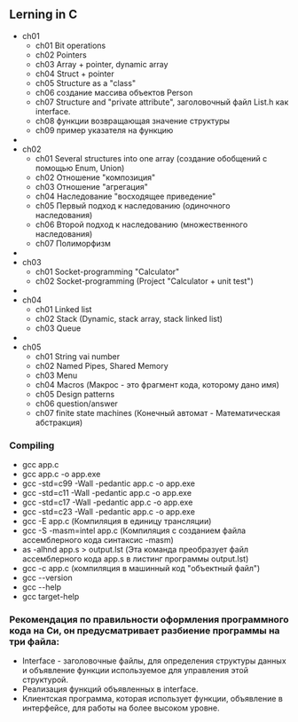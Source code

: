 
## Lerning in C

- ch01
  - ch01 Bit operations
  - ch02 Pointers
  - ch03 Array + pointer, dynamic array
  - ch04 Struct + pointer
  - ch05 Structure as a "class"
  - ch06 создание массива объектов Person
  - ch07 Structure and "private attribute", заголовочный файл List.h как interface.
  - ch08 функции возвращающая значение структуры
  - ch09 пример указателя на функцию
-
- ch02 
  - ch01 Several structures into one array (создание обобщений с помощью Enum, Union)
  - ch02 Отношение "композиция"
  - ch03 Отношение "aгрегация"
  - ch04 Наследование	"восходящее приведение"
  - ch05 Первый подход к наследованию (одиночного наследования) 
  - ch06 Второй подход к наследованию (множественного наследования)
  - ch07 Полиморфизм
-
- ch03
  - ch01 Socket-programming "Calculator" 
  - ch02 Socket-programming (Project "Calculator + unit test")
-
- ch04 
  - ch01 Linked list
  - ch02 Stack (Dynamic, stack array, stack linked list)
  - ch03 Queue
- 
- ch05
  - ch01 String vai number
  - ch02 Named Pipes, Shared Memory
  - ch03 Menu
  - ch04 Macros (Макрос - это фрагмент кода, которому дано имя)
  - ch05 Design patterns
  - ch06 question/answer
  - ch07 finite state machines (Конечный автомат - Математическая абстракция)

### Compiling

- gcc app.c
- gcc app.c -o app.exe
- gcc -std=c99 -Wall -pedantic app.c -o app.exe
- gcc -std=c11 -Wall -pedantic app.c -o app.exe
- gcc -std=c17 -Wall -pedantic app.c -o app.exe
- gcc -std=c23 -Wall -pedantic app.c -o app.exe
- gcc -E app.c (Компиляция в единицу трансляции)
- gcc -S -masm=intel app.c (Компиляция с созданием файла ассемблерного кода синтаксис -masm)
- as -alhnd app.s > output.lst (Эта команда преобразует файл ассемблерного кода app.s в листинг программы output.lst)
- gcc -c app.c (компиляция в машинный код "объектный файл")
- gcc --version
- gcc --help
- gcc target-help

### Рекомендация по правильности оформления программного кода на Cи, он предусматривает разбиение программы на три файла: 
- Interface - заголовочные файлы, для определения структуры данных и объявление функции используемое для управления этой структурой.
- Реализация функций объявленных в interface.
- Клиентская программа, которая использует функции, объявление в интерфейсе, для работы на более высоком уровне. 
